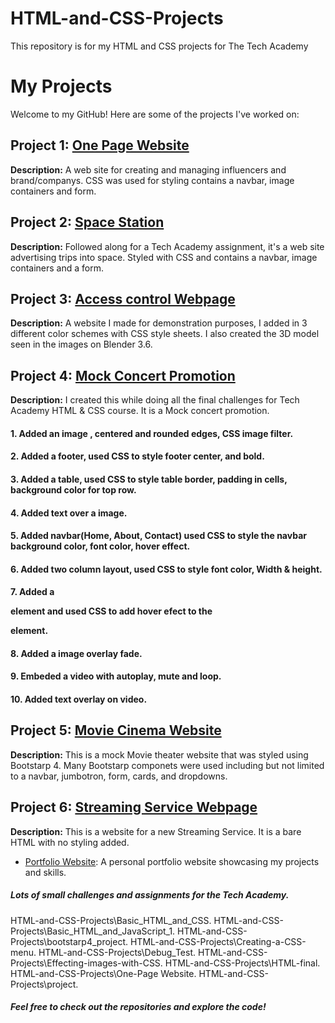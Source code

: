 # HTML-and-CSS-Projects
This repository is for my HTML and CSS projects for The Tech Academy
# My Projects

Welcome to my GitHub! Here are some of the projects I've worked on:

## Project 1: [One Page Website](https://github.com/Dev-OtedGamer/HTML-and-CSS-Projects/blob/main/One-Page%20Website/one_page_website.html)
**Description:** A web site for creating and managing influencers and brand/companys. CSS was used for styling contains a navbar, image containers and form.

## Project 2: [Space Station](https://github.com/Dev-OtedGamer/HTML-and-CSS-Projects/blob/main/project/index.html)
**Description:** Followed along for a Tech Academy assignment, it's a web site advertising trips into space. Styled with CSS and contains a navbar, image containers and a form.

## Project 3: [Access control Webpage](https://github.com/Dev-OtedGamer/HTML-and-CSS-Projects/blob/main/project/Access_Control.html)
**Description:** A website I made for demonstration purposes, I added in 3 different color schemes with CSS style sheets. 
I also created the 3D model seen in the images on Blender 3.6.

## Project 4: [Mock Concert Promotion](https://github.com/Dev-OtedGamer/HTML-and-CSS-Projects/blob/main/HTML-final/concert-promotion.html)
**Description:** I created this while doing all the final challenges for Tech Academy HTML & CSS course. It is a Mock concert
promotion.
#### 1. Added an image , centered and rounded edges, CSS image filter.
#### 2. Added a footer, used CSS to style footer center, and bold.
#### 3. Added a table, used CSS to style table border, padding in cells, background color for top row.
#### 4. Added text over a image.
#### 5. Added navbar(Home, About, Contact) used CSS to style the navbar background color, font color, hover effect.
#### 6. Added two column layout, used CSS to style font color, Width & height.
#### 7. Added a <p> element and used CSS to add hover efect to the <p> element.
#### 8. Added a image overlay fade.
#### 9. Embeded a video with autoplay, mute and loop.
#### 10. Added text overlay on video.


## Project 5: [Movie Cinema Website](https://github.com/Dev-OtedGamer/HTML-and-CSS-Projects/blob/main/bootstarp4_project/academy_cinemas.html)
**Description:** This is a mock Movie theater website that was styled using Bootstarp 4.
Many Bootstarp componets were used including but not limited to a navbar, jumbotron, form, cards, and dropdowns.

## Project 6: [Streaming Service Webpage](https://github.com/Dev-OtedGamer/HTML-and-CSS-Projects/blob/main/Debug_Test/HTML_Webpage.html)
**Description:** This is a website for a new Streaming Service. It is a bare HTML with no styling added.

- [Portfolio Website](https://dev-otedgamer.github.io): A personal portfolio website showcasing my projects and skills.
##### Lots of small challenges and assignments for the Tech Academy.
HTML-and-CSS-Projects\Basic_HTML_and_CSS.
HTML-and-CSS-Projects\Basic_HTML_and_JavaScript_1.
HTML-and-CSS-Projects\bootstarp4_project.
HTML-and-CSS-Projects\Creating-a-CSS-menu.
HTML-and-CSS-Projects\Debug_Test.
HTML-and-CSS-Projects\Effecting-images-with-CSS.
HTML-and-CSS-Projects\HTML-final.
HTML-and-CSS-Projects\One-Page Website.
HTML-and-CSS-Projects\project.
##### Feel free to check out the repositories and explore the code!

